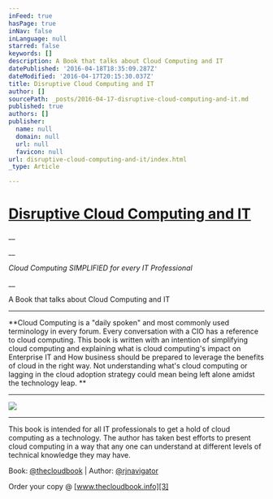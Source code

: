 ```yaml
---
inFeed: true
hasPage: true
inNav: false
inLanguage: null
starred: false
keywords: []
description: A Book that talks about Cloud Computing and IT
datePublished: '2016-04-18T18:35:09.287Z'
dateModified: '2016-04-17T20:15:30.037Z'
title: Disruptive Cloud Computing and IT
author: []
sourcePath: _posts/2016-04-17-disruptive-cloud-computing-and-it.md
published: true
authors: []
publisher:
  name: null
  domain: null
  url: null
  favicon: null
url: disruptive-cloud-computing-and-it/index.html
_type: Article

---
```

# [Disruptive Cloud Computing and IT][0]

__

__

_Cloud Computing SIMPLIFIED for every IT Professional_

__

A Book that talks about Cloud Computing and IT

****

**Cloud Computing is
a "daily spoken" and most commonly used terminology in every forum. Every
conversation with a CIO has a reference to cloud computing. This book is
written with an intention of simplifying cloud computing and explaining what is
cloud computing's impact on Enterprise IT and How business should be prepared
to leverage the benefits of cloud in the right way. Not understanding what's
cloud computing or lagging in the cloud adoption strategy could mean being left
alone amidst the technology leap. **

****
![](https://the-grid-user-content.s3-us-west-2.amazonaws.com/d32e1f23-af9b-41f5-ad15-e2e6c92c519a.jpg)

****

This book is intended for
all IT professionals to get a hold of cloud computing as a technology. The
author has taken best efforts to present cloud computing in a way that any one
can understand at different levels of technical knowledge they may have.

Book: [@thecloudbook][1] | Author: [@rjnavigator][2]

Order your copy @ [www.thecloudbook.info][3]

[0]: http://www.thecloudbook.info/
[1]: https://twitter.com/thecloudbook
[2]: https://twitter.com/rjnavigator
[3]: www.thecloudbook.info
